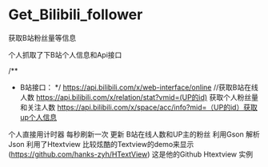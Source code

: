 # Get_Bilibili_follower
获取B站粉丝量等信息

个人抓取了下B站个人信息和Api接口

/**
  * B站接口：
  */
  https://api.bilibili.com/x/web-interface/online //获取B站在线人数 
  https://api.bilibili.com/x/relation/stat?vmid=(UP的id) 获取个人粉丝量 和关注人数
  https://api.bilibili.com/x/space/acc/info?mid=（UP的id）获取up个人信息
  
  个人直接用计时器 每秒刷新一次 更新 B站在线人数和UP主的粉丝
  利用Gson 解析 Json 
  利用了Htextview 比较炫酷的Textview的demo来显示(https://github.com/hanks-zyh/HTextView) 这是他的Github Htextview 实例
  

